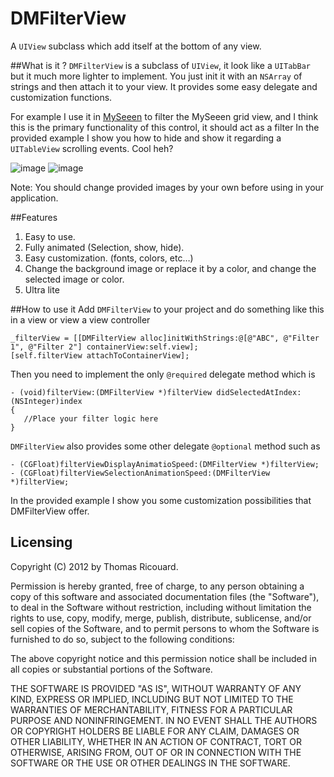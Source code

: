 DMFilterView
============

A `UIView` subclass which add itself at the bottom of any view.

##What is it ? 
`DMFilterView` is a subclass of `UIView`, it look like a `UITabBar` but it much more lighter to implement. You just init it with an `NSArray` of strings and then attach it to your view. 
It provides some easy delegate and customization functions.

For example I use it in [MySeeen](http://myseeenapp.com) to filter the MySeeen grid view, and I think this is the primary functionality of this control, it should act as a filter 
In the provided example I show you how to hide and show it regarding a `UITableView` scrolling events. 
Cool heh?

![image](https://raw.github.com/Dimillian/DMFilterView/master/image1.png)
![image](https://raw.github.com/Dimillian/DMFilterView/master/image2.png)

Note: You should change provided images by your own before using in your application.

##Features
1. Easy to use.
2. Fully animated (Selection, show, hide).
3. Easy customization. (fonts, colors, etc…)
4. Change the background image or replace it by a color, and change the selected image or color.
5. Ultra lite

##How to use it
Add `DMFilterView` to your project and do something like this in a view or view a view controller

	_filterView = [[DMFilterView alloc]initWithStrings:@[@"ABC", @"Filter 1", @"Filter 2"] containerView:self.view];
	[self.filterView attachToContainerView];

Then you need to implement the only `@required` delegate method which is

	- (void)filterView:(DMFilterView *)filterView didSelectedAtIndex:(NSInteger)index
	{
	   //Place your filter logic here
	}

`DMFilterView` also provides some other delegate `@optional` method such as

	- (CGFloat)filterViewDisplayAnimatioSpeed:(DMFilterView *)filterView;
	- (CGFloat)filterViewSelectionAnimationSpeed:(DMFilterView *)filterView;

In the provided example I show you some customization possibilities that DMFilterView offer.

	
## Licensing 
Copyright (C) 2012 by Thomas Ricouard. 

Permission is hereby granted, free of charge, to any person obtaining a copy
of this software and associated documentation files (the "Software"), to deal
in the Software without restriction, including without limitation the rights
to use, copy, modify, merge, publish, distribute, sublicense, and/or sell
copies of the Software, and to permit persons to whom the Software is
furnished to do so, subject to the following conditions:

The above copyright notice and this permission notice shall be included in
all copies or substantial portions of the Software.

THE SOFTWARE IS PROVIDED "AS IS", WITHOUT WARRANTY OF ANY KIND, EXPRESS OR
IMPLIED, INCLUDING BUT NOT LIMITED TO THE WARRANTIES OF MERCHANTABILITY,
FITNESS FOR A PARTICULAR PURPOSE AND NONINFRINGEMENT. IN NO EVENT SHALL THE
AUTHORS OR COPYRIGHT HOLDERS BE LIABLE FOR ANY CLAIM, DAMAGES OR OTHER
LIABILITY, WHETHER IN AN ACTION OF CONTRACT, TORT OR OTHERWISE, ARISING FROM,
OUT OF OR IN CONNECTION WITH THE SOFTWARE OR THE USE OR OTHER DEALINGS IN
THE SOFTWARE.

